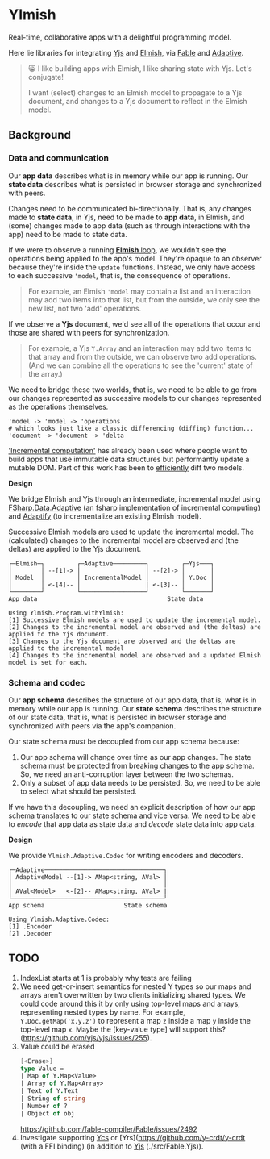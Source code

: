 # Ylmish

Real-time, collaborative apps with a delightful programming model.

Here lie libraries for integrating [Yjs](https://github.com/yjs/yjs) and [Elmish](https://github.com/elmish/elmish), via [Fable](https://github.com/fable-compiler/fable) and [Adaptive](https://github.com/fsprojects/FSharp.Data.Adaptive).

> 😸 I like building apps with Elmish, I like sharing state with Yjs. Let's conjugate!
> 
> I want (select) changes to an Elmish model to propagate to a Yjs document, and changes to a Yjs document to reflect in the Elmish model.

## Background

### Data and communication

Our **app data** describes what is in memory while our app is running. Our **state data** describes what is persisted in browser storage and synchronized with peers.

Changes need to be communicated bi-directionally. That is, any changes made to **state data**, in Yjs, need to be made to **app data**, in Elmish, and (some) changes made to app data (such as through interactions with the app) need to be made to state data.

If we were to observe a running [**Elmish** loop](https://elmish.github.io/elmish/#dispatch-loop), we wouldn't see the operations being applied to the app's model. They're opaque to an observer because they're inside the `update` functions. Instead, we only have access to each successive `'model`, that is, the consequence of operations.

> For example, an Elmish `'model` may contain a list and an interaction may add two items into that list, but from the outside, we only see the new list, not two 'add' operations.

If we observe a **Yjs** document, we'd see all of the operations that occur and those are shared with peers for synchronization.

> For example, a Yjs `Y.Array` and an interaction may add two items to that array and from the outside, we can observe two add operations. (And we can combine all the operations to see the 'current' state of the array.)

We need to bridge these two worlds, that is, we need to be able to go from our changes represented as successive models to our changes represented as the operations themselves.

```
'model -> 'model -> 'operations
# which looks just like a classic differencing (diffing) function...
'document -> 'document -> 'delta
```

['Incremental computation'](https://github.com/fsprojects/Fabulous/issues/258#issue-391515540) has already been used where people want to build apps that use immutable data structures but performantly update a mutable DOM. Part of this work has been to [efficiently](https://github.com/fsharp/fslang-suggestions/issues/768) diff two models.

**Design**

We bridge Elmish and Yjs through an intermediate, incremental model using [FSharp.Data.Adaptive](https://github.com/fsprojects/FSharp.Data.Adaptive) (an fsharp implementation of incremental computing) and [Adaptify](https://github.com/krauthaufen/Adaptify) (to incrementalize an existing Elmish model). 

Successive Elmish models are used to update the incremental model. The (calculated) changes to the incremental model are observed and (the deltas) are applied to the Yjs document.

```
┌─Elmish─┐         ┌─Adaptive─────────┐         ┌─Yjs───┐
│        │ --[1]-> │                  │ --[2]-> │       │
│ Model  │         │ IncrementalModel │         │ Y.Doc │
│        │ <-[4]-- │                  | <-[3]-- │       │
└────────┘         └──────────────────┘         └───────┘
App data                                    State data

Using Ylmish.Program.withYlmish:
[1] Successive Elmish models are used to update the incremental model.
[2] Changes to the incremental model are observed and (the deltas) are applied to the Yjs document.
[3] Changes to the Yjs document are observed and the deltas are applied to the incremental model
[4] Changes to the incremental model are observed and a updated Elmish model is set for each.
```

### Schema and codec

Our **app schema** describes the structure of our app data, that is, what is in memory while our app is running. Our **state schema** describes the structure of our state data, that is, what is persisted in browser storage and synchronized with peers via the app's companion.

Our state schema _must_ be decoupled from our app schema because:

1. Our app schema will change over time as our app changes. The state schema must be protected from breaking changes to the app schema.
   So, we need an anti-corruption layer between the two schemas.
1. Only a subset of app data needs to be persisted.
   So, we need to be able to select what should be persisted.

If we have this decoupling, we need an explicit description of how our app schema translates to our state schema and vice versa. We need to be able to _encode_ that app data as state data and _decode_ state data into app data.

**Design**

We provide `Ylmish.Adaptive.Codec` for writing encoders and decoders. 

```
┌─Adaptive─────────────────────────────────┐
│ AdaptiveModel --[1]-> AMap<string, AVal> │
│                                          │
│ AVal<Model>   <-[2]-- AMap<string, AVal> |
└──────────────────────────────────────────┘
App schema                      State schema

Using Ylmish.Adaptive.Codec:
[1] .Encoder
[2] .Decoder
```


## TODO

1. IndexList starts at 1 is probably why tests are failing
1. We need get-or-insert semantics for nested Y types so our maps and arrays aren't overwritten by two clients initializing shared types.
   We could code around this it by only using top-level maps and arrays, representing nested types by name.
   For example, `Y.Doc.getMap('x.y.z')` to represent a map `z` inside a map `y` inside the top-level map `x`.
   Maybe the [key-value type] will support this?(https://github.com/yjs/yjs/issues/255).
1. Value could be erased
   ```fsharp
   [<Erase>]
   type Value =
   | Map of Y.Map<Value>
   | Array of Y.Map<Array>
   | Text of Y.Text
   | String of string
   | Number of ?
   | Object of obj
   ```
   https://github.com/fable-compiler/Fable/issues/2492
1. Investigate supporting [Ycs](https://github.com/yjs/ycs) or [Yrs](https://github.com/y-crdt/y-crdt (with a FFI binding) (in addition to [Yjs](https://github.com/yjs/yjs) (./src/Fable.Yjs)).
